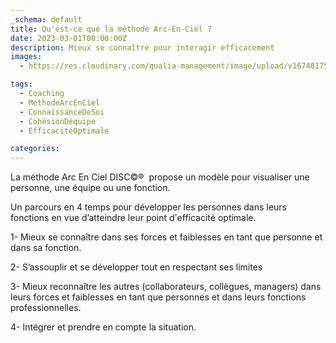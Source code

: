 ```yaml
---
_schema: default
title: Qu'est-ce que la méthode Arc-En-Ciel ?
date: 2023-03-01T00:00:00Z
description: Mieux se connaître pour interagir efficacement
images:
  - https://res.cloudinary.com/qualia-management/image/upload/v1674817552/tdf/AEC_1_li2rtj.png

tags:
  - Coaching
  - MethodeArcEnCiel
  - ConnaissanceDeSoi
  - CohésionDéquipe
  - EfficacitéOptimale

categories:
---
```


La méthode Arc En Ciel DISC©®&nbsp; propose un modèle pour visualiser une personne, une équipe ou une fonction.

Un parcours en 4 temps pour développer les personnes dans leurs fonctions en vue d’atteindre leur point d'efficacité optimale.

1- Mieux se connaître dans ses forces et faiblesses en tant que personne et dans sa fonction.

2- S’assouplir et se développer tout en respectant ses limites

3- Mieux reconnaître les autres (collaborateurs, collègues, managers) dans leurs forces et faiblesses en tant que personnes et dans leurs fonctions professionnelles.

4- Intégrer et prendre en compte la situation.
